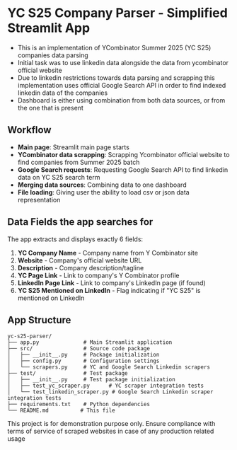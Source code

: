 # YC S25 Company Parser - Simplified Streamlit App

- This is an implementation of YCombinator Summer 2025 (YC S25) companies data parsing
- Initial task was to use linkedin data alongside the data from ycombinator official website
- Due to linkedin restrictions towards data parsing and scrapping this implementation uses official Google Search API 
in order to find indexed linkedin data of the companies
- Dashboard is either using combination from both data sources, or from the one that is present

## Workflow

- **Main page**: Streamlit main page starts
- **YCombinator data scrapping**: Scrapping Ycombinator official website to find companies from Summer 2025 batch
- **Google Search requests**: Requesting Google Search API to find linkedin data on YC S25 search term
- **Merging data sources**: Combining data to one dashboard
- **File loading**: Giving user the ability to load csv or json data representation

## Data Fields the app searches for

The app extracts and displays exactly 6 fields:

1. **YC Company Name** - Company name from Y Combinator site
2. **Website** - Company's official website URL
3. **Description** - Company description/tagline
4. **YC Page Link** - Link to company's Y Combinator profile
5. **LinkedIn Page Link** - Link to company's LinkedIn page (if found)
6. **YC S25 Mentioned on LinkedIn** - Flag indicating if "YC S25" is mentioned on LinkedIn

## App Structure

```
yc-s25-parser/
├── app.py              # Main Streamlit application
├── src/                # Source code package
│   ├── __init__.py     # Package initialization
│   ├── config.py       # Configuration settings
│   └── scrapers.py     # YC and Google Search Linkedin scrapers
├── test/               # Test package
│   ├── __init__.py     # Test package initialization
│   ├── test_yc_scraper.py      # YC scraper integration tests
│   └── test_linkedin_scraper.py # Google Search Linkedin scraper integration tests
├── requirements.txt    # Python dependencies
└── README.md          # This file
```

This project is for demonstration purpose only. Ensure compliance with terms of service of scraped websites in case
of any production related usage
